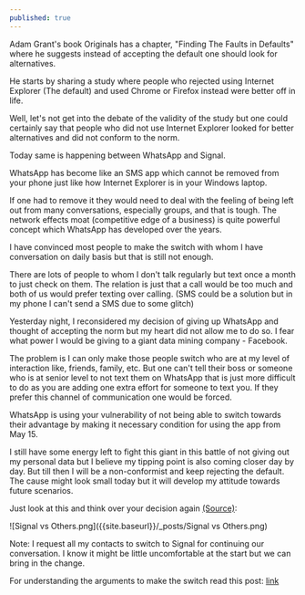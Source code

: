 ```yaml
---
published: true
---
```

Adam Grant's book Originals has a chapter, "Finding The Faults in Defaults" where he suggests instead of accepting the default one should look for alternatives.

He starts by sharing a study where people who rejected using Internet Explorer (The default) and used Chrome or Firefox instead were better off in life.

Well, let's not get into the debate of the validity of the study but one could certainly say that people who did not use Internet Explorer looked for better alternatives and did not conform to the norm.

Today same is happening between WhatsApp and Signal.

WhatsApp has become like an SMS app which cannot be removed from your phone just like how Internet Explorer is in your Windows laptop.

If one had to remove it they would need to deal with the feeling of being left out from many conversations, especially groups, and that is tough. The network effects moat (competitive edge of a business) is quite powerful concept which WhatsApp has developed over the years.

I have convinced most people to make the switch with whom I have conversation on daily basis but that is still not enough.

There are lots of people to whom I don't talk regularly but text once a month to just check on them. The relation is just that a call would be too much and both of us would prefer texting over calling. (SMS could be a solution but in my phone I can't send a SMS due to some glitch)

Yesterday night, I reconsidered my decision of giving up WhatsApp and thought of accepting the norm but my heart did not allow me to do so. I fear what power I would be giving to a giant data mining company - Facebook.

The problem is I can only make those people switch who are at my level of interaction like, friends, family, etc. But one can't tell their boss or someone who is at senior level to not text them on WhatsApp that is just more difficult to do as you are adding one extra effort for someone to text you. If they prefer this channel of communication one would be forced.

WhatsApp is using your vulnerability of not being able to switch towards their advantage by making it necessary condition for using the app from May 15.

I still have some energy left to fight this giant in this battle of not giving out my personal data but I believe my tipping point is also coming closer day by day. But till then I will be a non-conformist and keep rejecting the default. The cause might look small today but it will develop my attitude towards future scenarios.

Just look at this and think over your decision again [(Source)](https://www.forbes.com/sites/zakdoffman/2021/01/09/stop-using-whatsapp-after-facebook-apple-imessage-and-signal-privacy-backlash/?sh=615687c76cf5):

![Signal vs Others.png]({{site.baseurl}}/_posts/Signal vs Others.png)


Note: I request all my contacts to switch to Signal for continuing our conversation. I know it might be little uncomfortable at the start but we can bring in the change.

For understanding the arguments to make the switch read this post: [link](https://arjunbadola.github.io/Why-Signal-Over-WhatsApp/)
